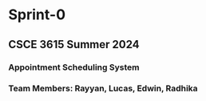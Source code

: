 # Sprint-0
## CSCE 3615 Summer 2024
### Appointment Scheduling System
### Team Members: Rayyan, Lucas, Edwin, Radhika
